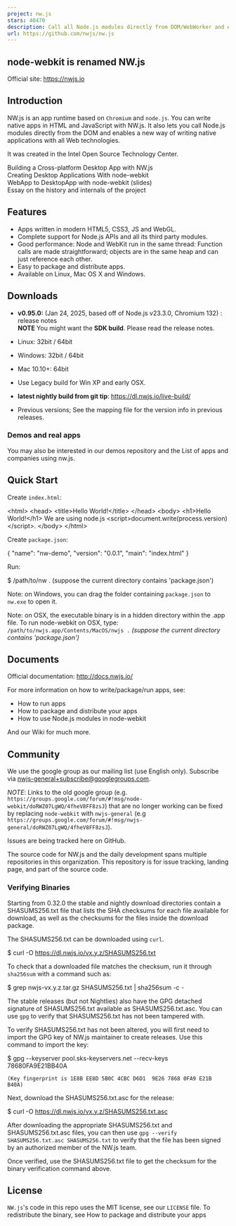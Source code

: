 ```yaml
---
project: nw.js
stars: 40470
description: Call all Node.js modules directly from DOM/WebWorker and enable a new way of writing applications with all Web technologies.
url: https://github.com/nwjs/nw.js
---
```


node-webkit is renamed NW.js
----------------------------

  
Official site: https://nwjs.io

Introduction
------------

NW.js is an app runtime based on `Chromium` and `node.js`. You can write native apps in HTML and JavaScript with NW.js. It also lets you call Node.js modules directly from the DOM and enables a new way of writing native applications with all Web technologies.

It was created in the Intel Open Source Technology Center.

Building a Cross-platform Desktop App with NW.js  
Creating Desktop Applications With node-webkit  
WebApp to DesktopApp with node-webkit (slides)  
Essay on the history and internals of the project

Features
--------

-   Apps written in modern HTML5, CSS3, JS and WebGL.
-   Complete support for Node.js APIs and all its third party modules.
-   Good performance: Node and WebKit run in the same thread: Function calls are made straightforward; objects are in the same heap and can just reference each other.
-   Easy to package and distribute apps.
-   Available on Linux, Mac OS X and Windows.

Downloads
---------

-   **v0.95.0:** (Jan 24, 2025, based off of Node.js v23.3.0, Chromium 132) : release notes  
    **NOTE** You might want the **SDK build**. Please read the release notes.
    
-   Linux: 32bit / 64bit
    
-   Windows: 32bit / 64bit
    
-   Mac 10.10+: 64bit
    
-   Use Legacy build for Win XP and early OSX.
    
-   **latest nightly build from git tip**: https://dl.nwjs.io/live-build/
    
-   Previous versions; See the mapping file for the version info in previous releases.
    

### Demos and real apps

You may also be interested in our demos repository and the List of apps and companies using nw.js.

Quick Start
-----------

Create `index.html`:

<!DOCTYPE html\>
<html\>
  <head\>
    <title\>Hello World!</title\>
  </head\>
  <body\>
    <h1\>Hello World!</h1\>
    We are using node.js <script\>document.write(process.version)</script\>.
  </body\>
</html\>

Create `package.json`:

{
  "name": "nw-demo",
  "version": "0.0.1",
  "main": "index.html"
}

Run:

$ /path/to/nw .  (suppose the current directory contains 'package.json')

Note: on Windows, you can drag the folder containing `package.json` to `nw.exe` to open it.

Note: on OSX, the executable binary is in a hidden directory within the .app file. To run node-webkit on OSX, type:  
`/path/to/nwjs.app/Contents/MacOS/nwjs .` _(suppose the current directory contains 'package.json')_

Documents
---------

Official documentation: http://docs.nwjs.io/

For more information on how to write/package/run apps, see:

-   How to run apps
-   How to package and distribute your apps
-   How to use Node.js modules in node-webkit

And our Wiki for much more.

Community
---------

We use the google group as our mailing list (use English only). Subscribe via nwjs-general+subscribe@googlegroups.com.

_NOTE_: Links to the old google group (e.g. `https://groups.google.com/forum/#!msg/node-webkit/doRWZ07LgWQ/4fheV8FF8zsJ`) that are no longer working can be fixed by replacing `node-webkit` with `nwjs-general` (e.g `https://groups.google.com/forum/#!msg/nwjs-general/doRWZ07LgWQ/4fheV8FF8zsJ`).

Issues are being tracked here on GitHub.

The source code for NW.js and the daily development spans multiple repositories in this organization. This repository is for issue tracking, landing page, and part of the source code.

### Verifying Binaries

Starting from 0.32.0 the stable and nightly download directories contain a SHASUMS256.txt file that lists the SHA checksums for each file available for download, as well as the checksums for the files inside the download package.

The SHASUMS256.txt can be downloaded using `curl`.

$ curl -O https://dl.nwjs.io/vx.y.z/SHASUMS256.txt

To check that a downloaded file matches the checksum, run it through `sha256sum` with a command such as:

$ grep nwjs-vx.y.z.tar.gz SHASUMS256.txt | sha256sum -c -

The stable releases (but not Nightlies) also have the GPG detached signature of SHASUMS256.txt available as SHASUMS256.txt.asc. You can use `gpg` to verify that SHASUMS256.txt has not been tampered with.

To verify SHASUMS256.txt has not been altered, you will first need to import the GPG key of NW.js maintainer to create releases. Use this command to import the key:

$ gpg --keyserver pool.sks-keyservers.net --recv-keys 78680FA9E21BB40A

```
(Key fingerprint is 1E8B EE8D 5B0C 4CBC D6D1  9E26 7868 0FA9 E21B B40A)
```

Next, download the SHASUMS256.txt.asc for the release:

$ curl -O https://dl.nwjs.io/vx.y.z/SHASUMS256.txt.asc

After downloading the appropriate SHASUMS256.txt and SHASUMS256.txt.asc files, you can then use `gpg --verify SHASUMS256.txt.asc SHASUMS256.txt` to verify that the file has been signed by an authorized member of the NW.js team.

Once verified, use the SHASUMS256.txt file to get the checksum for the binary verification command above.

License
-------

`NW.js`'s code in this repo uses the MIT license, see our `LICENSE` file. To redistribute the binary, see How to package and distribute your apps
